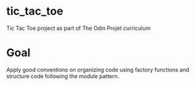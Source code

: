 # tic_tac_toe
Tic Tac Toe project as part of The Odin Projet curriculum

# Goal
Apply good conventions on organizing code using factory functions and structure code following the module pattern.